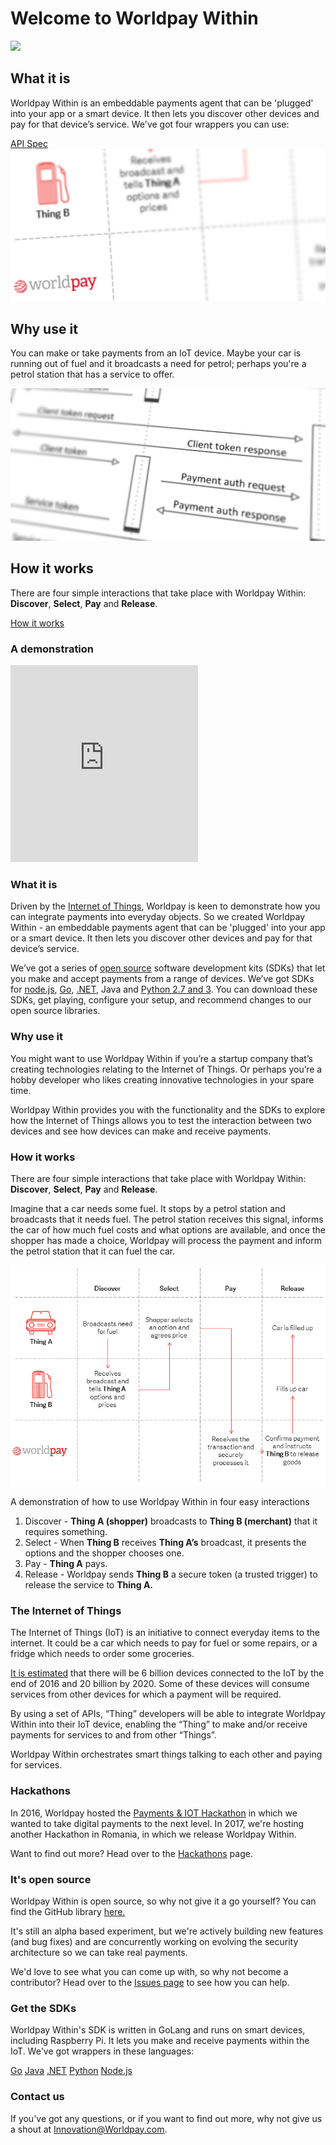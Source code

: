 # Welcome to Worldpay Within

<div class="explainer left">
  <div>
    <img src="images/the-flows/what-it-is.png" />
  </div>
  <div class="txt">
    <h2>What it is</h2>
    <p>Worldpay Within is an embeddable payments agent that can be 'plugged' into your app or a smart device. It then lets you discover other devices and pay for that device’s service. We've got four wrappers you can use: </p>
    <a class="md-button" href="api-spec.md">API Spec</a>
  </div>
</div>

<div class="explainer right">
  <div>
     <img src="images/the-flows/why-use-it.png" />
  </div>
  <div class="txt">
    <h2>Why use it</h2>
    <p>You can make or take payments from an IoT device. Maybe your car is running out of fuel and it broadcasts a need for petrol; perhaps you're a petrol station that has a service to offer.</p>
  </div>
</div>

<div class="explainer left">
  <div>
    <img src="images/the-flows/how-it-works.png" />
  </div>
  <div class="txt">
    <h2>How it works</h2>
    <p>There are four simple interactions that take place with Worldpay Within: <strong>Discover</strong>, <strong>Select</strong>, <strong>Pay</strong> and <strong>Release</strong>.</p>
    <a class="md-button" href="how-it-works.md">How it works</a>
  </div>
</div>

<!--<div class="explainer center">
  <div class="txt">
    <h2>It's open source </h2>
    <p>  </p>
  </div>
  <div>
    <iframe class="video" src="https://www.youtube.com/embed/QSIPNhOiMoE?controls=1&fs=0&rel=0&showinfo=0" frameborder="0" allowfullscreen></iframe>
  </div>
</div>

<div class="download">
  <h2>API docs</h2>
  <a class="md-button" href="https://github.com/WPTechInnovation/worldpay-within-sdk/tree/master/wrappers/java">Java</a>
  <a class="md-button" href="dotnet.html">.NET</a>
  <a class="md-button" href="getting-started-with-go.html">Go</a>
  <a class="md-button" href="nodejs.html">Node.js</a>
  <a class="md-button" href="python27.html">Python (2.7)</a>
</div>-->

### A demonstration

<iframe class="video" height="315" src="https://www.youtube.com/embed/94fm-DYtLb8?controls=1&fs=0&rel=0&showinfo=0" frameborder="0" allowfullscreen></iframe>

### What it is

Driven by the [Internet of Things](#iot), Worldpay is keen to demonstrate how you can integrate payments into everyday objects. So we created Worldpay Within - an embeddable payments agent that can be 'plugged' into your app or a smart device. It then lets you discover other devices and pay for that device’s service.

We’ve got a series of [open source](#open-source) software development kits (SDKs) that let you make and accept payments from a range of devices. We’ve got SDKs for [node.js](nodejs.html), [Go](getting-started-with-go.html), [.NET](dotnet.html), Java and [Python 2.7 and 3](python27.html). You can download these SDKs, get playing, configure your setup, and recommend changes to our open source libraries.

### Why use it

You might want to use Worldpay Within if you’re a startup company that’s creating technologies relating to the Internet of Things. Or perhaps you’re a hobby developer who likes creating innovative technologies in your spare time.

Worldpay Within provides you with the functionality and the SDKs to explore how the Internet of Things allows you to test the interaction between two devices and see how devices can make and receive payments.

### How it works

There are four simple interactions that take place with Worldpay Within: **Discover**, **Select**, **Pay** and **Release**.

Imagine that a car needs some fuel. It stops by a petrol station and broadcasts that it needs fuel. The petrol station receives this signal, informs the car of how much fuel costs and what options are available, and once the shopper has made a choice, Worldpay will process the payment and inform the petrol station that it can fuel the car.

![A flow of how you could use Worldpay Within](images/the-flows/car-fuel-flow.png)
<figcaption>A demonstration of how to use Worldpay Within in four easy interactions</figcaption>

1.  Discover - **Thing A (shopper)** broadcasts to **Thing B (merchant)** that it requires something.
2.  Select - When **Thing B** receives **Thing A’s** broadcast, it presents the options and the shopper chooses one.
3.  Pay - **Thing A** pays.
4.  Release - Worldpay sends **Thing B** a secure token (a trusted trigger) to release the service to **Thing A.**


### The Internet of Things

The Internet of Things (IoT) is an initiative to connect everyday items to the internet. It could be a car which needs to pay for fuel or some repairs, or a fridge which needs to order some groceries.

[It is estimated](http://www.gartner.com/newsroom/id/3165317) that there will be 6 billion devices connected to the IoT by the end of 2016 and 20 billion by 2020\. Some of these devices will consume services from other devices for which a payment will be required.

By using a set of APIs, “Thing” developers will be able to integrate Worldpay Within into their IoT device, enabling the “Thing” to make and/or receive payments for services to and from other “Things”.

Worldpay Within orchestrates smart things talking to each other and paying for services.

### Hackathons

In 2016, Worldpay hosted the [Payments & IOT Hackathon](http://worldpay-hackathon.bemyapp.com) in which we wanted to take digital payments to the next level. In 2017, we're hosting another Hackathon in Romania, in which we release Worldpay Within.

Want to find out more? Head over to the [Hackathons](hackathons.html) page.

### It's open source

Worldpay Within is open source, so why not give it a go yourself? You can find the GitHub library [here.](https://github.com/WPTechInnovation/worldpay-within-sdk/issues)

It's still an alpha based experiment, but we're actively building new features (and bug fixes) and are concurrently working on evolving the security architecture so we can take real payments.

We'd love to see what you can come up with, so why not become a contributor? Head over to the [Issues page](https://github.com/WPTechInnovation/worldpay-within-sdk/issues) to see how you can help. 

### Get the SDKs

Worldpay Within's SDK is written in GoLang and runs on smart devices, including Raspberry Pi. It lets you make and receive payments within the IoT. We've got wrappers in these languages:

<div class="download">
  <a class="md-button" href="getting-started-with-go.html">Go</a>
  <a class="md-button" href="#java">Java</a>
  <a class="md-button" href="dotnet.html">.NET</a>
  <a class="md-button" href="python27.html">Python</a>
  <a class="md-button" href="nodejs.html">Node.js</a>
</div>

### Contact us

If you've got any questions, or if you want to find out more, why not give us a shout at [Innovation@Worldpay.com](mailto:innovation@worldpay.com).
